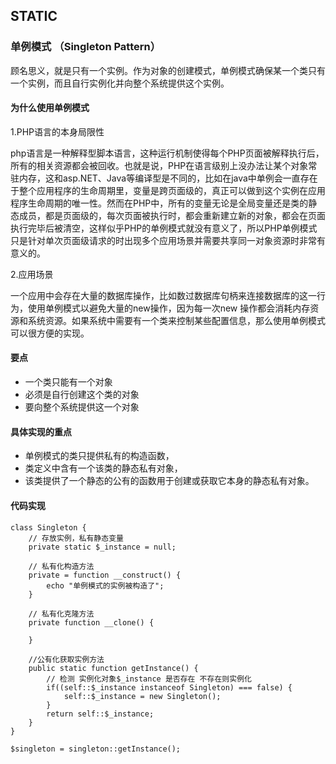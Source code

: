 ## STATIC ##

### 单例模式 （Singleton Pattern） ###

顾名思义，就是只有一个实例。作为对象的创建模式，单例模式确保某一个类只有一个实例，而且自行实例化并向整个系统提供这个实例。

#### 为什么使用单例模式 ####

1.PHP语言的本身局限性

php语言是一种解释型脚本语言，这种运行机制使得每个PHP页面被解释执行后，所有的相关资源都会被回收。也就是说，PHP在语言级别上没办法让某个对象常驻内存，这和asp.NET、Java等编译型是不同的，比如在java中单例会一直存在于整个应用程序的生命周期里，变量是跨页面级的，真正可以做到这个实例在应用程序生命周期的唯一性。然而在PHP中，所有的变量无论是全局变量还是类的静态成员，都是页面级的，每次页面被执行时，都会重新建立新的对象，都会在页面执行完毕后被清空，这样似乎PHP的单例模式就没有意义了，所以PHP单例模式只是针对单次页面级请求的时出现多个应用场景并需要共享同一对象资源时非常有意义的。

2.应用场景

一个应用中会存在大量的数据库操作，比如数过数据库句柄来连接数据库的这一行为，使用单例模式以避免大量的new操作，因为每一次new 操作都会消耗内存资源和系统资源。如果系统中需要有一个类来控制某些配置信息，那么使用单例模式可以很方便的实现。

#### 要点 ####

- 一个类只能有一个对象
- 必须是自行创建这个类的对象
- 要向整个系统提供这一个对象


#### 具体实现的重点 ####

- 单例模式的类只提供私有的构造函数，
- 类定义中含有一个该类的静态私有对象，
- 该类提供了一个静态的公有的函数用于创建或获取它本身的静态私有对象。

#### 代码实现 ####

    class Singleton {
		// 存放实例，私有静态变量
		private static $_instance = null;
		
		// 私有化构造方法
		private = function __construct() {
			echo "单例模式的实例被构造了";
		}

		// 私有化克隆方法
		private function __clone() {
			
		}

		//公有化获取实例方法
		public static function getInstance() {
			// 检测 实例化对象$_instance 是否存在 不存在则实例化
			if((self::$_instance instanceof Singleton) === false) {
				self::$_instance = new Singleton();
			}
			return self::$_instance;
		}
	}

	$singleton = singleton::getInstance();